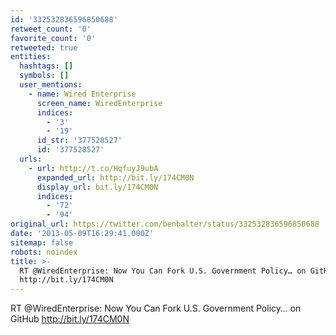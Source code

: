 ```yaml
---
id: '332532836596850688'
retweet_count: '0'
favorite_count: '0'
retweeted: true
entities:
  hashtags: []
  symbols: []
  user_mentions:
    - name: Wired Enterprise
      screen_name: WiredEnterprise
      indices:
        - '3'
        - '19'
      id_str: '377528527'
      id: '377528527'
  urls:
    - url: http://t.co/HqfuyJ9ubA
      expanded_url: http://bit.ly/174CM0N
      display_url: bit.ly/174CM0N
      indices:
        - '72'
        - '94'
original_url: https://twitter.com/benbalter/status/332532836596850688
date: '2013-05-09T16:29:41.000Z'
sitemap: false
robots: noindex
title: >-
  RT @WiredEnterprise: Now You Can Fork U.S. Government Policy… on GitHub
  http://bit.ly/174CM0N
---
```


RT @WiredEnterprise: Now You Can Fork U.S. Government Policy… on GitHub http://bit.ly/174CM0N